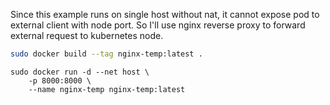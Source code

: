 Since this example runs on single host without nat, it cannot expose pod to external client with node port.
So I'll use nginx reverse proxy to forward external request to kubernetes node.

```sh
sudo docker build --tag nginx-temp:latest .
```

```
sudo docker run -d --net host \
    -p 8000:8000 \
    --name nginx-temp nginx-temp:latest
```